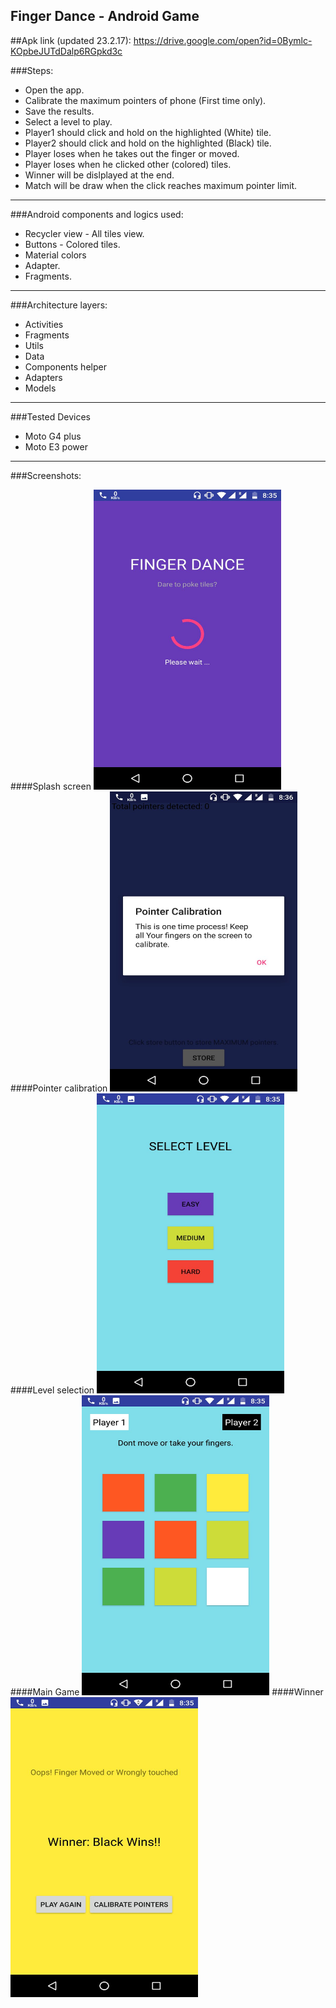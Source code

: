 ## Finger Dance - Android Game
##Apk link (updated 23.2.17): https://drive.google.com/open?id=0Bymlc-KOpbeJUTdDalp6RGpkd3c

###Steps:

* Open the app.
* Calibrate the maximum pointers of phone (First time only).
* Save the results.
* Select a level to play.
* Player1 should click and hold on the highlighted (White) tile.
* Player2 should click and hold on the highlighted (Black) tile.
* Player loses when he takes out the finger or moved.
* Player loses when he clicked other (colored) tiles.
* Winner will be dislplayed at the end.
* Match will be draw when the click reaches maximum pointer limit.
  
- - - -

###Android components and logics used:
* Recycler view - All tiles view.
* Buttons - Colored tiles.
* Material colors
* Adapter.
* Fragments.

- - - -

###Architecture layers:
* Activities
* Fragments
* Utils
* Data
* Components helper
* Adapters
* Models

- - - -
  
###Tested Devices
* Moto G4 plus
* Moto E3 power

- - - -

###Screenshots:

####Splash screen
<img src="https://github.com/prakashbalab24/prakashbalab24.github.io/blob/master/screen1.jpeg" alt="alt text" width="300" height="480">
####Pointer calibration
<img src="https://github.com/prakashbalab24/prakashbalab24.github.io/blob/master/screen2.jpeg" alt="alt text" width="300" height="480">
####Level selection
<img src="https://github.com/prakashbalab24/prakashbalab24.github.io/blob/master/screen3.jpeg" alt="alt text" width="300" height="480">
####Main Game
<img src="https://github.com/prakashbalab24/prakashbalab24.github.io/blob/master/screen4.jpeg" alt="alt text" width="300" height="480">
####Winner
<img src="https://github.com/prakashbalab24/prakashbalab24.github.io/blob/master/screen5.jpeg" alt="alt text" width="300" height="480">
